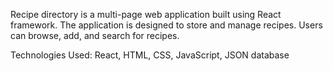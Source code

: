Recipe directory is a multi-page web application built using React framework. The application is designed to store and manage recipes. Users can browse, add, and search for recipes. 

Technologies Used: React, HTML, CSS, JavaScript, JSON database